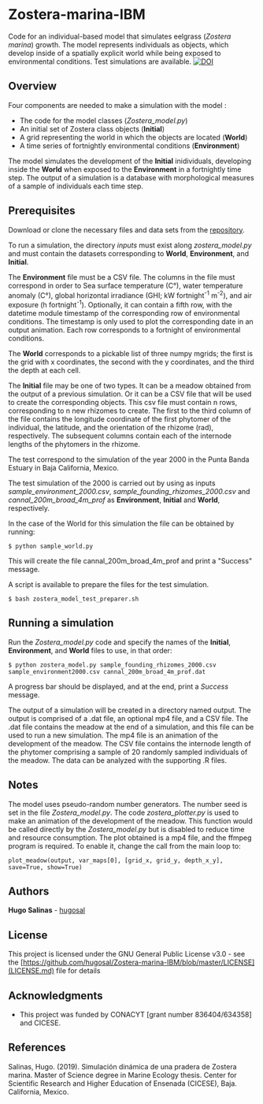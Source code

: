 # Zostera-marina-IBM

Code for an individual-based model that simulates eelgrass (*Zostera marina*) growth.
The model represents individuals as objects, which develop inside of a spatially explicit world while being exposed to environmental conditions.
Test simulations are available.
[![DOI](https://zenodo.org/badge/DOI/10.5281/zenodo.3381611.svg)](https://doi.org/10.5281/zenodo.3381611)

## Overview

Four components are needed to make a simulation with the model :

* The code for the model classes (*Zostera_model.py*)
* An initial set of Zostera class objects (**Initial**)
* A grid representing the world in which the objects are located (**World**)
* A time series of fortnightly environmental conditions (**Environment**)

The model simulates the development of the **Initial** inidividuals, developing inside the **World** when exposed to the **Environment** in a fortnightly time step. The output of a simulation is a database with morphological measures of a sample of individuals each time step.

## Prerequisites

Download or clone the necessary files and data sets from the [repository](https://github.com/hugosal/Zostera-marina-IBM).

To run a simulation, the directory *inputs* must exist along *zostera_model.py* and must contain the datasets corresponding to **World**, **Environment**, and **Initial**.

The **Environment** file must be a CSV file. The columns in the file must correspond in order to Sea surface temperature (C°), water temperature anomaly (C°), global horizontal irradiance (GHI; kW fortnight<sup>-1</sup> m<sup>-2</sup>), and air exposure (h fortnight<sup>-1</sup>). Optionally, it can contain a fifth row, with the datetime module timestamp of the corresponding row of environmental conditions. The timestamp is only used to plot the corresponding date in an output animation. Each row corresponds to a fortnight of environmental conditions.

The **World** corresponds to a pickable list of three numpy mgrids; the first is the grid with x coordinates, the second with the y coordinates, and the third the depth at each cell.

The **Initial** file may be one of two types. It can be a meadow obtained from the output of a previous simulation. Or it can be a CSV file that will be used to create the corresponding objects. This csv file must contain n rows, corresponding to n new rhizomes to create. The first to the third column of the file contains the longitude coordinate of the first phytomer of the individual, the latitude, and the orientation of the rhizome (rad), respectively. The subsequent columns contain each of the internode lengths of the phytomers in the rhizome.

The test correspond to the simulation of the year 2000 in the Punta Banda Estuary in Baja California, Mexico.

The test simulation of the 2000 is carried out by using as inputs *sample_environment_2000.csv*, *sample_founding_rhizomes_2000.csv* and *cannal_200m_broad_4m_prof* as **Environment**, **Initial** and **World**, respectively. 

In the case of the World for this simulation the file can be obtained by running:
```
$ python sample_world.py
```
This will create the file cannal_200m_broad_4m_prof and print a "Success" message.

A script is available to prepare the files for the test simulation.
```
$ bash zostera_model_test_preparer.sh
```

## Running a simulation

Run the *Zostera_model.py* code and specify the names of the **Initial**, **Environment**, and **World** files to use, in that order:

```
$ python zostera_model.py sample_founding_rhizomes_2000.csv sample_environment2000.csv cannal_200m_broad_4m_prof.dat
```
A progress bar should be displayed, and at the end, print a *Success* message.

The output of a simulation will be created in a directory named output. The output is comprised of a .dat file, an optional mp4 file, and a CSV file.  The .dat file contains the meadow at the end of a simulation, and this file can be used to run a new simulation. The mp4 file is an animation of the development of the meadow. The CSV file contains the internode length of the phytomer comprising a sample of 20 randomly sampled individuals of the meadow. The data can be analyzed with the supporting .R files.

## Notes
The model uses pseudo-random number generators. The number seed is set in the file *Zostera_model.py*.
The code *zostera_plotter.py* is used to make an animation of the development of the meadow. This function would be called directly by the *Zostera_model.py* but is disabled to reduce time and resource consumption. The plot obtained is a mp4 file, and the ffmpeg program is required. To enable it, change the call from the main loop to:
```
plot_meadow(output, var_maps[0], [grid_x, grid_y, depth_x_y], save=True, show=True)
```
## Authors

**Hugo Salinas** - [hugosal](https://github.com/hugosal)

## License

This project is licensed under the GNU General Public License v3.0 - see the [https://github.com/hugosal/Zostera-marina-IBM/blob/master/LICENSE](LICENSE.md) file for details

## Acknowledgments

* This project was funded by CONACYT [grant number 836404/634358] and CICESE.

## References

Salinas, Hugo. (2019). Simulación dinámica de una pradera de Zostera marina. Master of Science degree in Marine Ecology thesis. Center for Scientific Research and Higher Education of Ensenada (CICESE), Baja. California, Mexico.
